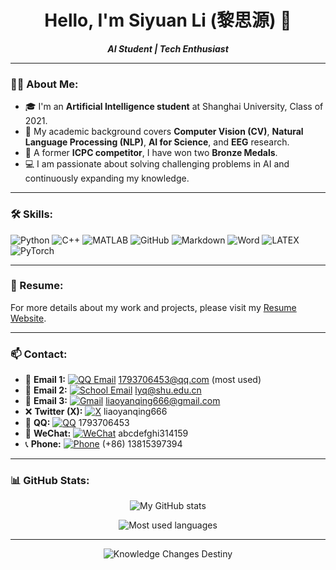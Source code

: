 <h1 align="center">Hello, I'm Siyuan Li (黎思源) 👋</h1>

<p align="center">
    <b><em>AI Student | Tech Enthusiast</em></b>
</p>

---

### 👨‍💻 About Me:
- 🎓 I'm an **Artificial Intelligence student** at Shanghai University, Class of 2021.
- 🧠 My academic background covers **Computer Vision (CV)**, **Natural Language Processing (NLP)**, **AI for Science**, and **EEG** research.
- 🏅 A former **ICPC competitor**, I have won two **Bronze Medals**.
- 💻 I am passionate about solving challenging problems in AI and continuously expanding my knowledge.

---

### 🛠 Skills:
<p align="left">
    <img src="https://img.shields.io/badge/Python-%2314354C.svg?style=flat&logo=python&logoColor=white" alt="Python"/>
    <img src="https://img.shields.io/badge/C++-%2300599C.svg?style=flat&logo=c%2B%2B&logoColor=white" alt="C++"/>
    <img src="https://img.shields.io/badge/MATLAB-%23FF6F00.svg?style=flat&logo=mathworks&logoColor=white" alt="MATLAB"/>
    <img src="https://img.shields.io/badge/GitHub-%23121011.svg?style=flat&logo=github&logoColor=white" alt="GitHub"/>
    <img src="https://img.shields.io/badge/Markdown-%23000000.svg?style=flat&logo=markdown&logoColor=white" alt="Markdown"/>
    <img src="https://img.shields.io/badge/Word-%232B579A.svg?style=flat&logo=microsoft-word&logoColor=white" alt="Word"/>
    <img src="https://img.shields.io/badge/LaTeX-%23008080.svg?style=flat&logo=latex&logoColor=white" alt="LATEX"/>
    <img src="https://img.shields.io/badge/PyTorch-%23EE4C2C.svg?style=flat&logo=pytorch&logoColor=white" alt="PyTorch"/>
</p>

---

### 💼 Resume:
For more details about my work and projects, please visit my [Resume Website](#).

---

### 📫 Contact:

- 📧 **Email 1:** [![QQ Email](https://img.shields.io/badge/QQ%20Email-D14836?style=flat&logo=gmail&logoColor=white)](mailto:1793706453@qq.com) 1793706453@qq.com (most used)
- 📧 **Email 2:** [![School Email](https://img.shields.io/badge/School%20Email-0078D4?style=flat&logo=microsoft-outlook&logoColor=white)](mailto:lyq@shu.edu.cn) lyq@shu.edu.cn
- 📧 **Email 3:** [![Gmail](https://img.shields.io/badge/Gmail-D14836?style=flat&logo=gmail&logoColor=white)](mailto:liaoyanqing666@gmail.com) liaoyanqing666@gmail.com
- ❌ **Twitter (X):** [![X](https://img.shields.io/badge/X-000000?style=flat&logo=x&logoColor=white)](https://twitter.com/liaoyanqing666) liaoyanqing666
- 🐧 **QQ:** [![QQ](https://img.shields.io/badge/QQ-EB1923?style=flat&logo=tencent-qq&logoColor=white)](tencent://message/?uin=1793706453) 1793706453
- 💬 **WeChat:** [![WeChat](https://img.shields.io/badge/WeChat-07C160?style=flat&logo=wechat&logoColor=white)](weixin://dl/chat?abcdefghi314159) abcdefghi314159
- 📞 **Phone:** [![Phone](https://img.shields.io/badge/Phone-25D366?style=flat&logo=whatsapp&logoColor=white)](tel:+8613815397394) (+86) 13815397394

---

### 📊 GitHub Stats:
<p align="center">
    <img src="https://github-readme-stats.vercel.app/api?username=liaoyanqing666&show_icons=true&hide_rank=true&theme=tokyonight" alt="My GitHub stats"/>
</p>
<p align="center">
    <img src="https://github-readme-stats.vercel.app/api/top-langs/?username=liaoyanqing666&layout=compact&theme=tokyonight" alt="Most used languages"/>
</p>

---

<p align="center">
    <img src="https://img.shields.io/badge/Knowledge%20Changes%20Destiny-%23FFD700.svg?style=for-the-badge" alt="Knowledge Changes Destiny"/>
</p>
